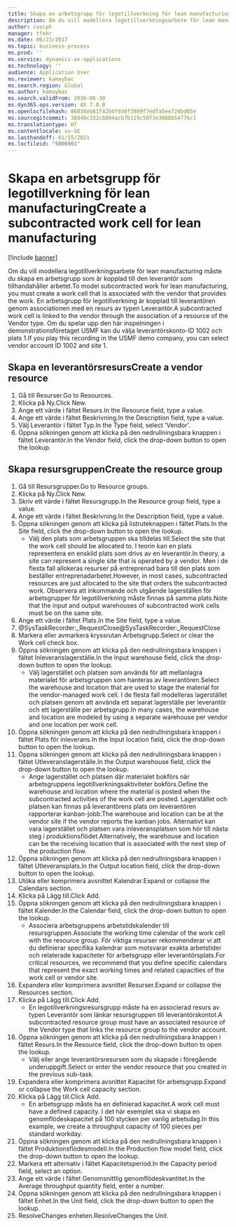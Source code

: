```yaml
---
title: Skapa en arbetsgrupp för legotillverkning för lean manufacturing
description: Om du vill modellera legotillverkningsarbete för lean manufacturing måste du skapa en arbetsgrupp som är kopplad till den leverantör som tillhandahåller arbetet.
author: cvocph
manager: tfehr
ms.date: 06/23/2017
ms.topic: business-process
ms.prod: ''
ms.service: dynamics-ax-applications
ms.technology: ''
audience: Application User
ms.reviewer: kamaybac
ms.search.region: Global
ms.author: kamaybac
ms.search.validFrom: 2016-06-30
ms.dyn365.ops.version: AX 7.0.0
ms.openlocfilehash: 86838eb81f42b0f930f3989f7edfa5ee724bd05e
ms.sourcegitcommit: 38d40c331c8894acb7b119c5073e3088b54776c1
ms.translationtype: HT
ms.contentlocale: sv-SE
ms.lasthandoff: 01/15/2021
ms.locfileid: "5006901"
---
```

# <a name="create-a-subcontracted-work-cell-for-lean-manufacturing"></a><span data-ttu-id="d6afe-103">Skapa en arbetsgrupp för legotillverkning för lean manufacturing</span><span class="sxs-lookup"><span data-stu-id="d6afe-103">Create a subcontracted work cell for lean manufacturing</span></span>

[!include [banner](../../includes/banner.md)]

<span data-ttu-id="d6afe-104">Om du vill modellera legotillverkningsarbete för lean manufacturing måste du skapa en arbetsgrupp som är kopplad till den leverantör som tillhandahåller arbetet.</span><span class="sxs-lookup"><span data-stu-id="d6afe-104">To model subcontracted work for lean manufacturing, you must create a work cell that is associated with the vendor that provides the work.</span></span> <span data-ttu-id="d6afe-105">En arbetsgrupp för legotillverkning är kopplad till leverantören genom associationen med en resurs av typen Leverantör.</span><span class="sxs-lookup"><span data-stu-id="d6afe-105">A subcontracted work cell is linked to the vendor through the association of a resource of the Vendor type.</span></span> <span data-ttu-id="d6afe-106">Om du spelar upp den här inspelningen i demonstrationsföretaget USMF kan du välja leverantörskonto-ID 1002 och plats 1.</span><span class="sxs-lookup"><span data-stu-id="d6afe-106">If you play this recording in the USMF demo company, you can select vendor account ID 1002 and site 1.</span></span>


## <a name="create-a-vendor-resource"></a><span data-ttu-id="d6afe-107">Skapa en leverantörsresurs</span><span class="sxs-lookup"><span data-stu-id="d6afe-107">Create a vendor resource</span></span>
1. <span data-ttu-id="d6afe-108">Gå till Resurser.</span><span class="sxs-lookup"><span data-stu-id="d6afe-108">Go to Resources.</span></span>
2. <span data-ttu-id="d6afe-109">Klicka på Ny.</span><span class="sxs-lookup"><span data-stu-id="d6afe-109">Click New.</span></span>
3. <span data-ttu-id="d6afe-110">Ange ett värde i fältet Resurs.</span><span class="sxs-lookup"><span data-stu-id="d6afe-110">In the Resource field, type a value.</span></span>
4. <span data-ttu-id="d6afe-111">Ange ett värde i fältet Beskrivning.</span><span class="sxs-lookup"><span data-stu-id="d6afe-111">In the Description field, type a value.</span></span>
5. <span data-ttu-id="d6afe-112">Välj Leverantör i fältet Typ.</span><span class="sxs-lookup"><span data-stu-id="d6afe-112">In the Type field, select 'Vendor'.</span></span>
6. <span data-ttu-id="d6afe-113">Öppna sökningen genom att klicka på den nedrullningsbara knappen i fältet Leverantör.</span><span class="sxs-lookup"><span data-stu-id="d6afe-113">In the Vendor field, click the drop-down button to open the lookup.</span></span>

## <a name="create-the-resource-group"></a><span data-ttu-id="d6afe-114">Skapa resursgruppen</span><span class="sxs-lookup"><span data-stu-id="d6afe-114">Create the resource group</span></span>
1. <span data-ttu-id="d6afe-115">Gå till Resursgrupper.</span><span class="sxs-lookup"><span data-stu-id="d6afe-115">Go to Resource groups.</span></span>
2. <span data-ttu-id="d6afe-116">Klicka på Ny.</span><span class="sxs-lookup"><span data-stu-id="d6afe-116">Click New.</span></span>
3. <span data-ttu-id="d6afe-117">Skriv ett värde i fältet Resursgrupp.</span><span class="sxs-lookup"><span data-stu-id="d6afe-117">In the Resource group field, type a value.</span></span>
4. <span data-ttu-id="d6afe-118">Ange ett värde i fältet Beskrivning.</span><span class="sxs-lookup"><span data-stu-id="d6afe-118">In the Description field, type a value.</span></span>
5. <span data-ttu-id="d6afe-119">Öppna sökningen genom att klicka på listruteknappen i fältet Plats.</span><span class="sxs-lookup"><span data-stu-id="d6afe-119">In the Site field, click the drop-down button to open the lookup.</span></span>
    * <span data-ttu-id="d6afe-120">Välj den plats som arbetsgruppen ska tilldelas till.</span><span class="sxs-lookup"><span data-stu-id="d6afe-120">Select the site that the work cell should be allocated to.</span></span> <span data-ttu-id="d6afe-121">I teorin kan en plats representera en enskild plats som drivs av en leverantör.</span><span class="sxs-lookup"><span data-stu-id="d6afe-121">In theory, a site can represent a single site that is operated by a vendor.</span></span> <span data-ttu-id="d6afe-122">Men i de flesta fall allokeras resurser på entreprenad bara till den plats som beställer entreprenadarbetet.</span><span class="sxs-lookup"><span data-stu-id="d6afe-122">However, in most cases, subcontracted resources are just allocated to the site that orders the subcontracted work.</span></span> <span data-ttu-id="d6afe-123">Observera att inkommande och utgående lagerställen för arbetsgrupper för legotillverkning måste finnas på samma plats.</span><span class="sxs-lookup"><span data-stu-id="d6afe-123">Note that the input and output warehouses of subcontracted work cells must be on the same site.</span></span>  
6. <span data-ttu-id="d6afe-124">Ange ett värde i fältet Plats.</span><span class="sxs-lookup"><span data-stu-id="d6afe-124">In the Site field, type a value.</span></span>
7. <span data-ttu-id="d6afe-125">@SysTaskRecorder:_RequestClose</span><span class="sxs-lookup"><span data-stu-id="d6afe-125">@SysTaskRecorder:_RequestClose</span></span>
8. <span data-ttu-id="d6afe-126">Markera eller avmarkera kryssrutan Arbetsgrupp.</span><span class="sxs-lookup"><span data-stu-id="d6afe-126">Select or clear the Work cell check box.</span></span>
9. <span data-ttu-id="d6afe-127">Öppna sökningen genom att klicka på den nedrullningsbara knappen i fältet Inleveranslagerställe.</span><span class="sxs-lookup"><span data-stu-id="d6afe-127">In the Input warehouse field, click the drop-down button to open the lookup.</span></span>
    * <span data-ttu-id="d6afe-128">Välj lagerstället och platsen som används för att mellanlagra materialet för arbetsgruppen som hanteras av leverantören.</span><span class="sxs-lookup"><span data-stu-id="d6afe-128">Select the warehouse and location that are used to stage the material for the vendor-managed work cell.</span></span> <span data-ttu-id="d6afe-129">I de flesta fall modelleras lagerstället och platsen genom att använda ett separat lagerställe per leverantör och ett lagerställe per arbetsgrupp.</span><span class="sxs-lookup"><span data-stu-id="d6afe-129">In many cases, the warehouse and location are modeled by using a separate warehouse per vendor and one location per work cell.</span></span>  
10. <span data-ttu-id="d6afe-130">Öppna sökningen genom att klicka på den nedrullningsbara knappen i fältet Plats för inleverans.</span><span class="sxs-lookup"><span data-stu-id="d6afe-130">In the Input location field, click the drop-down button to open the lookup.</span></span>
11. <span data-ttu-id="d6afe-131">Öppna sökningen genom att klicka på den nedrullningsbara knappen i fältet Utleveranslagerställe.</span><span class="sxs-lookup"><span data-stu-id="d6afe-131">In the Output warehouse field, click the drop-down button to open the lookup.</span></span>
    * <span data-ttu-id="d6afe-132">Ange lagerstället och platsen där materialet bokförs när arbetsgruppens legotillverkningsaktiviteter bokförs.</span><span class="sxs-lookup"><span data-stu-id="d6afe-132">Define the warehouse and location where the material is posted when the subcontracted activities of the work cell are posted.</span></span> <span data-ttu-id="d6afe-133">Lagerstället och platsen kan finnas på leverantörens plats om leverantören rapporterar kanban-jobb.</span><span class="sxs-lookup"><span data-stu-id="d6afe-133">The warehouse and location can be at the vendor site if the vendor reports the kanban jobs.</span></span> <span data-ttu-id="d6afe-134">Alternativt kan vara lagerstället och platsen vara inleveransplatsen som hör till nästa steg i produktionsflödet.</span><span class="sxs-lookup"><span data-stu-id="d6afe-134">Alternatively, the warehouse and location can be the receiving location that is associated with the next step of the production flow.</span></span>  
12. <span data-ttu-id="d6afe-135">Öppna sökningen genom att klicka på den nedrullningsbara knappen i fältet Utleveransplats.</span><span class="sxs-lookup"><span data-stu-id="d6afe-135">In the Output location field, click the drop-down button to open the lookup.</span></span>
13. <span data-ttu-id="d6afe-136">Utöka eller komprimera avsnittet Kalendrar.</span><span class="sxs-lookup"><span data-stu-id="d6afe-136">Expand or collapse the Calendars section.</span></span>
14. <span data-ttu-id="d6afe-137">Klicka på Lägg till.</span><span class="sxs-lookup"><span data-stu-id="d6afe-137">Click Add.</span></span>
15. <span data-ttu-id="d6afe-138">Öppna sökningen genom att klicka på den nedrullningsbara knappen i fältet Kalender.</span><span class="sxs-lookup"><span data-stu-id="d6afe-138">In the Calendar field, click the drop-down button to open the lookup.</span></span>
    * <span data-ttu-id="d6afe-139">Associera arbetsgruppens arbetstidskalender till resursgruppen.</span><span class="sxs-lookup"><span data-stu-id="d6afe-139">Associate the working time calendar of the work cell with the resource group.</span></span> <span data-ttu-id="d6afe-140">För viktiga resurser rekommenderar vi att du definierar specifika kalendrar som motsvarar exakta arbetstider och relaterade kapaciteter för arbetsgrupp eller leverantörsplats.</span><span class="sxs-lookup"><span data-stu-id="d6afe-140">For critical resources, we recommend that you define specific calendars that represent the exact working times and related capacities of the work cell or vendor site.</span></span>  
16. <span data-ttu-id="d6afe-141">Expandera eller komprimera avsnittet Resurser.</span><span class="sxs-lookup"><span data-stu-id="d6afe-141">Expand or collapse the Resources section.</span></span>
17. <span data-ttu-id="d6afe-142">Klicka på Lägg till.</span><span class="sxs-lookup"><span data-stu-id="d6afe-142">Click Add.</span></span>
    * <span data-ttu-id="d6afe-143">En legotillverkningsresursgrupp måste ha en associerad resurs av typen Leverantör som länkar resursgruppen till leverantörskontot.</span><span class="sxs-lookup"><span data-stu-id="d6afe-143">A subcontracted resource group must have an associated resource of the Vendor type that links the resource group to the vendor account.</span></span>  
18. <span data-ttu-id="d6afe-144">Öppna sökningen genom att klicka på den nedrullningsbara knappen i fältet Resurs.</span><span class="sxs-lookup"><span data-stu-id="d6afe-144">In the Resource field, click the drop-down button to open the lookup.</span></span>
    * <span data-ttu-id="d6afe-145">Välj eller ange leverantörsresursen som du skapade i föregående underuppgift.</span><span class="sxs-lookup"><span data-stu-id="d6afe-145">Select or enter the vendor resource that you created in the previous sub-task.</span></span>  
19. <span data-ttu-id="d6afe-146">Expandera eller komprimera avsnittet Kapacitet för arbetsgrupp.</span><span class="sxs-lookup"><span data-stu-id="d6afe-146">Expand or collapse the Work cell capacity section.</span></span>
20. <span data-ttu-id="d6afe-147">Klicka på Lägg till.</span><span class="sxs-lookup"><span data-stu-id="d6afe-147">Click Add.</span></span>
    * <span data-ttu-id="d6afe-148">En arbetsgrupp måste ha en definierad kapacitet.</span><span class="sxs-lookup"><span data-stu-id="d6afe-148">A work cell must have a defined capacity.</span></span> <span data-ttu-id="d6afe-149">I det här exemplet ska vi skapa en genomflödeskapacitet på 100 stycken per vanlig arbetsdag.</span><span class="sxs-lookup"><span data-stu-id="d6afe-149">In this example, we create a throughput capacity of 100 pieces per standard workday.</span></span>  
21. <span data-ttu-id="d6afe-150">Öppna sökningen genom att klicka på den nedrullningsbara knappen i fältet Produktionsflödesmodell.</span><span class="sxs-lookup"><span data-stu-id="d6afe-150">In the Production flow model field, click the drop-down button to open the lookup.</span></span>
22. <span data-ttu-id="d6afe-151">Markera ett alternativ i fältet Kapacitetsperiod.</span><span class="sxs-lookup"><span data-stu-id="d6afe-151">In the Capacity period field, select an option.</span></span>
23. <span data-ttu-id="d6afe-152">Ange ett värde i fältet Genomsnittlig genomflödeskvantitet.</span><span class="sxs-lookup"><span data-stu-id="d6afe-152">In the Average throughput quantity field, enter a number.</span></span>
24. <span data-ttu-id="d6afe-153">Öppna sökningen genom att klicka på den nedrullningsbara knappen i fältet Enhet.</span><span class="sxs-lookup"><span data-stu-id="d6afe-153">In the Unit field, click the drop-down button to open the lookup.</span></span>
25. <span data-ttu-id="d6afe-154">ResolveChanges enheten.</span><span class="sxs-lookup"><span data-stu-id="d6afe-154">ResolveChanges the Unit.</span></span>


